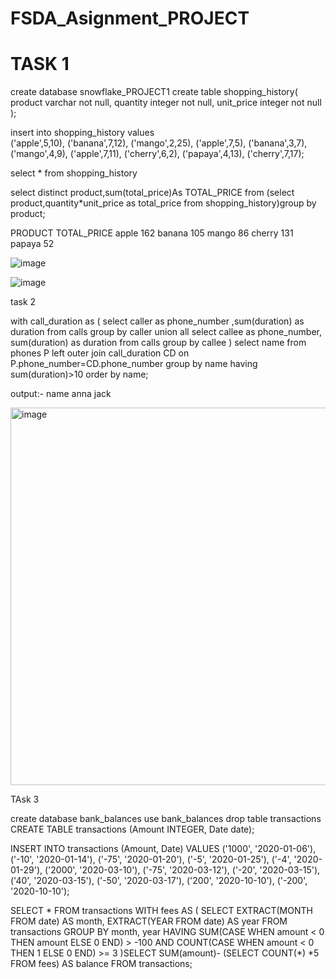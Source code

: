 # FSDA_Asignment_PROJECT
# TASK 1

create database snowflake_PROJECT1
create table shopping_history(
    product varchar not null,
    quantity integer not null,
    unit_price integer not null
);

insert into shopping_history values    
('apple',5,10),
('banana',7,12),
('mango',2,25),
('apple',7,5),
('banana',3,7),
('mango',4,9),
('apple',7,11),
('cherry',6,2),
('papaya',4,13),
('cherry',7,17);

select * from shopping_history

select distinct product,sum(total_price)As TOTAL_PRICE from (select product,quantity*unit_price as total_price from shopping_history)group by product;

PRODUCT	TOTAL_PRICE
apple	162
banana	105
mango	86
cherry	131
papaya	52


![image](https://github.com/Raju7646/FSDA_Asignment_PROJECT/assets/109983697/9d16f59c-743b-4362-9162-2d4921869c48)

![image](https://github.com/Raju7646/FSDA_Asignment_PROJECT/assets/109983697/dbb10660-b639-4c8f-b239-069f1afe8ba5)




task 2 


with call_duration as 
(
    select caller as phone_number ,sum(duration) as duration from calls group by caller
    union all
    select callee  as phone_number, sum(duration) as duration from calls group by callee
)
select name from phones P left outer join call_duration CD on P.phone_number=CD.phone_number
group by name
having sum(duration)>10
order by name;


output:-
name
anna
jack

<img width="604" alt="image" src="https://github.com/Raju7646/FSDA_Asignment_PROJECT/assets/109983697/8a1e39d5-7f4d-461c-9c0f-3f56d603106f">




TAsk 3

create database bank_balances
use bank_balances
drop table transactions
CREATE TABLE transactions  (Amount INTEGER, Date date);

INSERT INTO transactions  (Amount, Date) VALUES
  ('1000', '2020-01-06'),
  ('-10', '2020-01-14'),
  ('-75', '2020-01-20'),
  ('-5', '2020-01-25'),
  ('-4', '2020-01-29'),
  ('2000', '2020-03-10'),
  ('-75', '2020-03-12'),
  ('-20', '2020-03-15'),
  ('40', '2020-03-15'),
  ('-50', '2020-03-17'),
  ('200', '2020-10-10'),
  ('-200', '2020-10-10');

SELECT * FROM transactions
    WITH fees AS (
		SELECT EXTRACT(MONTH FROM date) AS month, EXTRACT(YEAR FROM date) AS year
FROM transactions
GROUP BY month, year
HAVING SUM(CASE WHEN amount < 0 THEN amount ELSE 0 END) > -100 AND COUNT(CASE WHEN amount < 0 THEN 1 ELSE 0 END) >= 3
)SELECT SUM(amount)- (SELECT COUNT(*) *5 FROM fees) AS balance
	FROM transactions;









